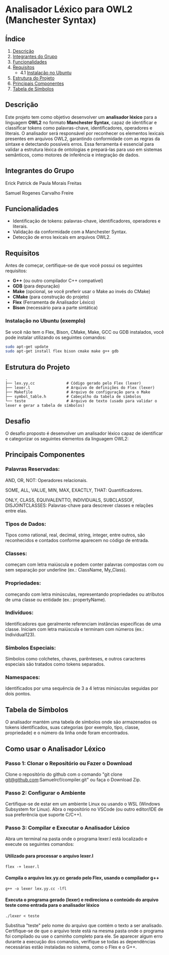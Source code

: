 # Analisador Léxico para OWL2 (Manchester Syntax)

## Índice

1. [Descrição](#descrição)
2. [Integrantes do Grupo](#integrantes-do-grupo)
3. [Funcionalidades](#funcionalidades)
4. [Requisitos](#requisitos)
   - 4.1 [Instalação no Ubuntu](#instalação-no-ubuntu-exemplo)
5. [Estrutura do Projeto](#estrutura-do-projeto)
6. [Principais Componentes](#principais-componentes)
7. [Tabela de Símbolos](#tabela-de-símbolos)

## Descrição
Este projeto tem como objetivo desenvolver um **analisador léxico** para a linguagem **OWL2** no formato **Manchester Syntax**, capaz de identificar e classificar tokens como palavras-chave, identificadores, operadores e literais. O analisador será responsável por reconhecer os elementos lexicais presentes em arquivos OWL2, garantindo conformidade com as regras da sintaxe e detectando possíveis erros. Essa ferramenta é essencial para validar a estrutura léxica de ontologias e prepará-las para uso em sistemas semânticos, como motores de inferência e integração de dados.

## Integrantes do Grupo
Erick Patrick de Paula Morais Freitas

Samuel Rogenes Carvalho Freire

## Funcionalidades
- Identificação de tokens: palavras-chave, identificadores, operadores e literais.
- Validação da conformidade com a Manchester Syntax.
- Detecção de erros lexicais em arquivos OWL2.

## Requisitos

Antes de começar, certifique-se de que você possui os seguintes requisitos:

- **G++** (ou outro compilador C++ compatível)
- **GDB** (para depuração)
- **Make** (opcional, se você preferir usar o Make ao invés do CMake)
- **CMake** (para construção do projeto)
- **Flex** (Ferramenta de Analisador Léxico)
- **Bison** (necessário para a parte sintática)

### Instalação no Ubuntu (exemplo)

Se você não tem o Flex, Bison, CMake, Make, GCC ou GDB instalados, você pode instalar utilizando os seguintes comandos:

```bash
sudo apt-get update
sudo apt-get install flex bison cmake make g++ gdb
```

## Estrutura do Projeto

```plaintext
.
├── lex.yy.cc              # Código gerado pelo Flex (lexer)
├── lexer.l                # Arquivo de definições do Flex (lexer)
├── Makefile               # Arquivo de configuração para o Make
├── symbol_table.h         # Cabeçalho da tabela de símbolos
└── teste                  # Arquivo de texto (usado para validar o lexer e gerar a tabela de símbolos)
```



## Desafio
O desafio proposto é desenvolver um analisador léxico capaz de identificar e categorizar os seguintes elementos da linguagem OWL2:

## Principais Componentes
### Palavras Reservadas:

AND, OR, NOT: Operadores relacionais.

SOME, ALL, VALUE, MIN, MAX, EXACTLY, THAT: Quantificadores.

ONLY, CLASS, EQUIVALENTTO, INDIVIDUALS, SUBCLASSOF, DISJOINTCLASSES: Palavras-chave para descrever classes e relações entre elas.

### Tipos de Dados:

Tipos como rational, real, decimal, string, integer, entre outros, são reconhecidos e contados conforme aparecem no código de entrada.

### Classes:

começam com letra maiúscula e podem conter palavras compostas com ou sem separação por underline (ex.: ClassName, My_Class).

### Propriedades: 

começando com letra minúsculas, representando propriedades ou atributos de uma classe ou entidade (ex.: propertyName).

### Indivíduos: 

Identificadores que geralmente referenciam instâncias específicas de uma classe. Iniciam com letra maiúscula e terminam com números (ex.: Individual123).

### Símbolos Especiais:

Símbolos como colchetes, chaves, parênteses, e outros caracteres especiais são tratados como tokens separados.

### Namespaces:

Identificados por uma sequência de 3 a 4 letras minúsculas seguidas por dois pontos.

## Tabela de Símbolos

O analisador mantém uma tabela de símbolos onde são armazenados os tokens identificados, suas categorias (por exemplo, tipo, classe, propriedade) e o número da linha onde foram encontrados.

## Como usar o Analisador Léxico
### Passo 1: Clonar o Repositório ou Fazer o Download
Clone o repositório do github com o comando "git clone git@github.com:Samuelrcf/compiler.git" ou faça o Download Zip.

### Passo 2: Configurar o Ambiente
Certifique-se de estar em um ambiente Linux ou usando o WSL (Windows Subsystem for Linux).
Abra o repositório no VSCode (ou outro editor/IDE de sua preferência que suporte C/C++).

### Passo 3: Compilar e Executar o Analisador Léxico
Abra um terminal na pasta onde o programa lexer.l está localizado e execute os seguintes comandos:
#### Utilizado para processar o arquivo lexer.l
```plaintext
flex -+ lexer.l
```
#### Compila o arquivo lex.yy.cc gerado pelo Flex, usando o compilador g++
```plaintext
g++ -o lexer lex.yy.cc -lfl
```
#### Executa o programa gerado (lexer) e redireciona o conteúdo do arquivo teste como entrada para o analisador léxico
```plaintext
./lexer < teste
```

Substitua "teste" pelo nome do arquivo que contém o texto a ser analisado.
Certifique-se de que o arquivo teste está na mesma pasta onde o programa foi compilado ou use o caminho completo para ele.
Se aparecer algum erro durante a execução dos comandos, verifique se todas as dependências necessárias estão instaladas no sistema, como o Flex e o G++.
